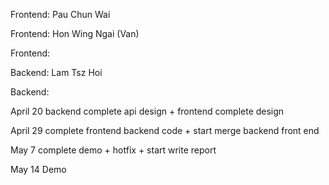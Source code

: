 Frontend: Pau Chun Wai

Frontend: Hon Wing Ngai (Van)

Frontend: 

Backend: Lam Tsz Hoi

Backend: 


April 20 backend complete api design + frontend complete design

April 29 complete frontend backend code + start merge backend front end

May 7 complete demo + hotfix + start write report

May 14 Demo

